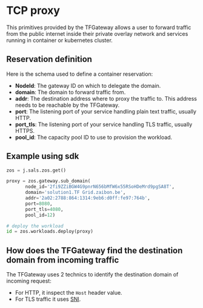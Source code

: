# TCP proxy

This primitives provided by the TFGateway allows a user to forward traffic from the public internet inside their private overlay network and services running in container or kubernetes cluster.

## Reservation definition

Here is the schema used to define a container reservation:

* **NodeId**: The gateway ID on which to delegate the domain.
* **domain**: The domain to forward traffic from.
* **addr**: The destination address where to proxy the traffic to. This address needs to be reachable by the TFGateway.
* **port**: The listening port of your service handling plain text traffic, usually HTTP.
* **port_tls**: The listening port of your service handling TLS traffic, usually HTTPS.
* **pool_id**: The capacity pool ID to use to provision the workload.

## Example using sdk

``` python
zos = j.sals.zos.get()

proxy = zos.gateway.sub_domain(
       node_id='2fi9ZZiBGW4G9pnrN656bMfW6x55RSoHDeMrd9pgSA8T',
       domain='solution1.TF Grid.zaibon.be',
       addr='2a02:2788:864:1314:9eb6:d0ff:fe97:764b',
       port=8080,
       port_tls=4080,
       pool_id=12)

# deploy the workload
id = zos.workloads.deploy(proxy)
```

## How does the TFGateway find the destination domain from incoming traffic

The TFGateway uses 2 technics to identify the destination domain of incoming request:


* For HTTP, it inspect the `Host` header value.
* For TLS traffic it uses [SNI](https://en.wikipedia.org/wiki/Server_Name_Indication).
